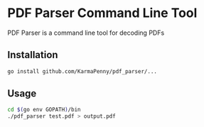 # PDF Parser Command Line Tool
PDF Parser is a command line tool for decoding PDFs

## Installation
```bash
go install github.com/KarmaPenny/pdf_parser/...
```

## Usage
```bash
cd $(go env GOPATH)/bin
./pdf_parser test.pdf > output.pdf
```

